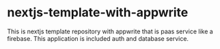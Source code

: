 # nextjs-template-with-appwrite
This is nextjs template repository with appwrite that is paas service like a firebase. This application is included auth and database service. 
